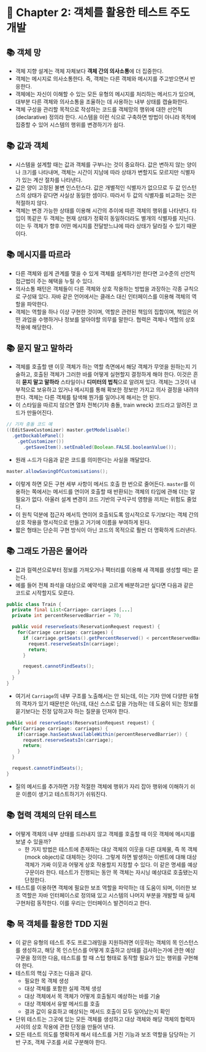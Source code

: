# 🌈 Chapter 2: 객체를 활용한 테스트 주도 개발

## 📚 객체 망
- 객체 지향 설계는 객체 자체보다 **객체 간의 의사소통**에 더 집중한다.
- 객체는 메시지로 의사소통한다. 즉, 객체는 다른 객체와 메시지를 주고받으면서 반응한다.
- 객체에는 자신이 이해할 수 있는 모든 유형의 메시지를 처리하는 메서드가 있으며, 대부분 다른 객체와 의사소통을 조율하는 데 사용하는 내부 상태를 캡슐화한다.
- 객체 구성을 관리할 목적으로 작성하는 코드를 객체망의 행위에 대한 선언적(declarative) 정의라 한다. 시스템을 이런 식으로 구축하면 방법이 아니라 목적에 집중할 수 있어 시스템의 행위를 변경하기가 쉽다.

## 📚 값과 객체
- 시스템을 설계할 때는 값과 객체를 구부나는 것이 중요하다. 값은 변하지 않는 양이나 크기를 나타내며, 객체는 시간이 지남에 따라 상태가 변할지도 모르지만 식별자가 있는 계산 절차를 나타낸다.
- 값은 양이 고정된 불변 인스턴스다. 값은 개별적인 식별자가 없으므로 두 값 인스턴스의 상태가 같다면 사실상 동일한 셈이다. 따라서 두 값의 식별자를 비교하는 것은 적절하지 않다.
- 객체는 변경 가능한 상태를 이용해 시간의 추이에 따른 객체의 행위를 나타낸다. 타입이 똑같은 두 객체는 현재 상태가 정확히 동일하더라도 별개의 식별자를 지닌다. 이는 두 객체가 향후 어떤 메시지를 전달받느냐에 따라 상태가 달라질 수 있기 때문이다.

## 📚 메시지를 따르라
- 다른 객체와 쉽게 관계를 맺을 수 있게 객체를 설계하기만 한다면 고수준의 선언적 접근법이 주는 혜택을 누릴 수 있다.
- 의사소통 패턴은 객체들이 다른 객체와 상호 작용하는 방법을 과장하는 각종 규칙으로 구성돼 있다. 자바 같은 언어에서는 클래스 대신 인터페이스를 이용해 객체의 역할을 파악한다.
- 객체는 역할을 하나 이상 구현한 것이며, 역할은 관련된 책임의 집합이며, 책임은 어떤 과업을 수행하거나 정보를 알아야할 의무를 말한다. 협력은 객체나 역할의 상호 작용에 해당한다.

## 📚 묻지 말고 말하라
- 객체를 호출할 땐 이웃 객체가 하는 역할 측면에서 해당 객체가 무엇을 원하는지 기술하고, 호출된 객체가 그러한 바를 어떻게 실현할지 결정하게 해야 한다. 이것은 흔히 **묻지 말고 말하라** 스타일이나 **디미터의 법칙**으로 알려져 있다. 객체는 그것이 내부적으로 보유하고 있거나 메시지를 통해 확보한 정보만 가지고 의사 결정을 내려야 한다. 객체는 다른 객체를 탐색해 뭔가를 일어나게 해서는 안 된다.
- 이 스타일을 따르지 않으면 열차 전복(기차 충돌, train wreck) 코드라고 알려진 코드가 만들어진다.

```java
// 기차 충돌 코드 예
((EditSaveCustomizer) master.getModelisable()
  .getDockablePanel()
    .getCustomizer())
      .getSaveItem().setEnabled(Boolean.FALSE.booleanValue());
```

- 원래 ㅗ드가 다음과 같은 코드를 의미한다는 사실을 깨달았다.

```java
master.allowSavingOfCustomisations();
```

- 이렇게 하면 모든 구현 세부 사항이 메서드 호출 한 번으로 줄어든다. `master`를 이용하는 쪽에서는 메서드를 연이어 호출할 때 반환되는 객체의 타입에 관해 더는 알 필요가 없다. 아울러 설계 변경이 코드 기반의 구석구석 영향을 끼치는 위험도 줄었다.
- 이 원칙 덕분에 접근자 메서득 연이어 호출되도록 암시적으로 두기보다는 객체 간의 상호 작용을 명시적으로 만들고 거기에 이름을 부여하게 된다.
- 짧은 형태는 단순히 구현 방식이 아닌 코드의 목적으로 훨씬 더 명확하게 드러낸다.

## 📚 그래도 가끔은 물어라
- 값과 컬렉션으로부터 정보를 가져오거나 팩터리를 이용해 새 객체를 생성할 때는 묻는다.
- 예를 들어 전체 좌석을 대상으로 예약석을 고르게 배분하고만 싶다면 다음과 같은 코드로 시작할지도 모른다.

```java
public class Train {
  private final List<Carriage> carriages [...]
  private int percentReservedBarrier = 70;

  public void reserveSeats(ReservationRequest request) {
    for(Carriage carriage: carriages) {
      if (carriage.getSeats().getPercentReserved() < percentReservedBarrier) {
        request.reserveSeatsIn(carriage);
        return;
      }

      request.cannotFindSeats();
    }
  }
}
```

- 여기서 `Carriage`의 내부 구조를 노출해서는 안 되는데, 이는 기차 안에 다양한 유형의 객차가 있기 때문만은 아닌데, 대신 스스로 답을 가늠하는 데 도움이 되는 정보를 묻기보다는 진정 답하고자 하는 질문을 던져야 한다.

```java
public void reserveSeats(ReservationRequest request) {
  for(Carriage carriage: carriages) {
    if(carriage.hasSeatsAvailableWithin(percentReservedBarrier)) {
      request.reserveSeatsIn(carriage);
      return;
    }
  }

  request.cannotFindSeats();
}
```

- 질의 메서드를 추가하면 가장 적절한 객체에 행위가 자리 잡아 행위에 이해하기 쉬운 이름이 생기고 테스트하기가 쉬워진다.

## 📚 협력 객체의 단위 테스트
- 어떻게 객체의 내부 상태를 드러내지 않고 객체를 호출할 때 이웃 객체에 메시지를 보낼 수 있을까?
  - 한 가지 방법은 테스트에 존재하는 대상 객체의 이웃을 다른 대체물, 즉 목 객체(mock object)로 대체하는 것이다. 그렇게 하면 발생하는 이벤트에 대해 대상 객체가 가짜 이웃과 어떻게 상호 작용할지 지정할 수 있다. 이 같은 명세를 예상 구문이라 한다. 테스트가 진행되는 동안 목 객체는 자시닝 예상대로 호출됐는지 단정한다.
- 테스트를 이용하면 객체에 필요한 보조 역할을 파악하는 데 도움이 되며, 이러한 보조 역할은 자바 인터페이스로 정의돼 있고 시스템의 나머지 부분을 개발할 때 실제 구현처럼 동작한다. 이를 우리는 인터페이스 발견이라고 한다.

## 📚 목 객체를 활용한 TDD 지원
- 이 같은 유형의 테스트 주도 프로그래밍을 지원하려면 이웃하는 객체의 목 인스턴스를 생성하고, 해당 목 인스턴스를 어떻게 호출하고 상태를 검사하는가에 관한 예상 구문을 정의한 다음, 테스트를 할 때 스텁 형태로 동작할 필요가 있는 행위를 구현해야 한다.
- 테스트의 핵심 구조는 다음과 같다.
  - 필요한 목 객체 생성
  - 대상 객체를 포함한 실제 객체 생성
  - 대상 객체에서 목 객체가 어떻게 호출될지 예상하는 바를 기술
  - 대상 객체에서 유발 메서드를 호출
  - 결과 값이 유효하고 예상되는 메서드 호출이 모두 일어났는지 확인
- 단위 테스트는 그곳에 있는 모든 객체를 생성하고 대상 객체와 해당 객체의 협력자 사이의 상호 작용에 관한 단정을 만들어 낸다.
- 모든 테스트 의도를 명확하게 해서 테스트를 거친 기능과 보조 역할을 담당하는 기반 구조, 객체 구조를 서로 구분해야 한다.